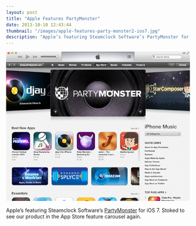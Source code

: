 ```yaml
---
layout: post
title: "Apple Features PartyMonster"
date: 2013-10-10 12:43:44
thumbnail: "/images/apple-features-party-monster2-ios7.jpg"
description: "Apple’s featuring Steamclock Software’s PartyMonster for iOS 7. Stoked to see our product in the App Store feature carousel again."
---
```


<img src="/images/apple-features-party-monster2-ios7.jpg" alt="A screenshot of Apple feature of PartyMonster for iOS 7 in the App Store" />

Apple’s featuring Steamclock Software’s [PartyMonster](https://itunes.apple.com/ca/app/party-monster-queueing-dj/id580764974?mt=8) for iOS 7. Stoked to see our product in the App Store feature carousel again.